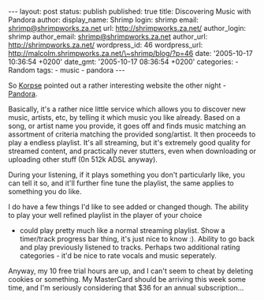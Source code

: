 --- layout: post status: publish published: true title: Discovering
Music with Pandora author: display\_name: Shrimp login: shrimp email:
shrimp@shrimpworks.za.net url: http://shrimpworks.za.net/ author\_login:
shrimp author\_email: shrimp@shrimpworks.za.net author\_url:
http://shrimpworks.za.net/ wordpress\_id: 46 wordpress\_url:
http://malcolm.shrimpworks.za.net/\~shrimp/blog/?p=46 date: '2005-10-17
10:36:54 +0200' date\_gmt: '2005-10-17 08:36:54 +0200' categories: -
Random tags: - music - pandora ---

So [Korpse](http://kaydash.za.net/) pointed out a rather interesting
website the other night - [Pandora](http://www.pandora.com.).

Basically, it's a rather nice little service which allows you to
discover new music, artists, etc, by telling it which music you like
already. Based on a song, or artist name you provide, it goes off and
finds music matching an assortment of criteria matching the provided
song/artist. It then proceeds to play a endless playlist. It's all
streaming, but it's extremely good quality for streamed content, and
practically never stutters, even when downloading or uploading other
stuff (0n 512k ADSL anyway).

During your listening, if it plays something you don't particularly
like, you can tell it so, and it'll further fine tune the playlist, the
same applies to something you do like.

I do have a few things I'd like to see added or changed though. The
ability to play your well refined playlist in the player of your choice
- could play pretty much like a normal streaming playlist. Show a
timer/track progress bar thing, it's just nice to know :). Ability to go
back and play previously listened to tracks. Perhaps two additional
rating categories - it'd be nice to rate vocals and music seperately.

Anyway, my 10 free trial hours are up, and I can't seem to cheat by
deleting cookies or something. My MasterCard should be arriving this
week some time, and I'm seriously considering that \$36 for an annual
subscription...
